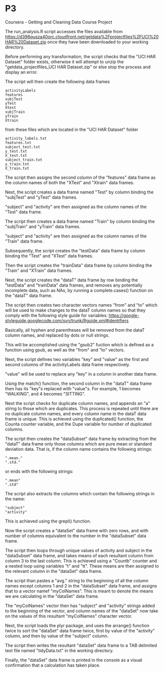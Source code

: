 P3
==

Coursera - Getting and Cleaning Data Course Project

The run_analysis.R script accesses the files available from  https://d396qusza40orc.cloudfront.net/getdata%2Fprojectfiles%2FUCI%20HAR%20Dataset.zip once they 
have been downloaded to your working directory.

Before performing any transformation, the script checks that the "UCI HAR Dataset" folder exists, 
otherwise it will attempt to unzip the "getdata_projectfiles_UCI HAR Dataset.zip" or else stop the 
process and display an error.

The script will then create the following data frames

    activityLabels
    features
    subjTest
    yTest
    Xtest
    subjTrain
    yTrain
    Xtrain

from these files which are located in the "UCI HAR Dataset" folder

    activity_labels.txt
    features.txt
    subject_test.txt
    y_test.txt
    X_test.txt
    subject_train.txt
    y_train.txt
    X_train.txt

The script then assigns the second column of the "features" data frame as the
column names of both the "XTest" and "Xtrain" data frames.

Next, the script creates a data frame named "Test" by column binding the
"subjTest" and "yTest" data frames.

"subject" and "activity" are then assigned as the column names of the "Test"
data frame.

The script then creates a data frame named "Train" by column binding the
"subjTrain" and "yTrain" data frames.

"subject" and "activity" are then assigned as the column names of the "Train"
data frame.
    
Subsequently, the script creates the "testData" data frame by column binding
the "Test" and "XTest" data frames.

Then the script creates the "trainData" data frame by column binding
the "Train" and "XTrain" data frames.
    
Next, the script creates the "dataT" data frame by row binding the "testData"
and "trainData" data frames, and removes any potentially incomplete data, such as NAs,
by running a complete.cases() function on the "dataT" data frame.

The script then creates two character vectors names "from" and "to" which will be used
to make changes to the dataT column names so that they comply with the following 
style guide for variables: 
https://google-styleguide.googlecode.com/svn/trunk/Rguide.xml#identifiers

Basically, all hyphen and parentheses will be removed from the dataT column names, and 
replaced by dots or null strings.
    
This will be accomplished using the "gsub2" fuction which is defined as a function using 
gsub, as well as the "from" and "to" vectors.
    
Next, the script defines two variables "key" and "value" as the first and second columns 
of the activityLabels data frame respectively.

"value" will be used to replace any "key" in a column in another data frame.

Using the match() function, the second column in the "dataT" data frame then has its
"key"s replaced with "value"s. For example, 1 becomes "WALKING", and 4 becomes 
"SITTING".

Next the script checks for duplicate column names, and appends an "a" string to 
those which are duplicates. This process is repeated until there are no duplicate 
column names, and every column name in the dataT data frame is unique. This is 
achieved using the duplicated() function, the Counta counter variable, and the 
Dupe variable for number of duplicated columns.

The script then creates the "dataSubset" data frame by extracting from the "dataT" data 
frame only those columns which are pure mean or standard deviation data. That is, if the 
column name contains the following strings:

    ".mean."
    ".std."

or ends with the following strings:

    ".mean"
    ".std"
    
The script also extracts the columns which contain the following strings in the name:

    "subject"
    "activity"
    
This is achieved using the grepl() function.
    
Now the script creates a "dataSet" data frame with zero rows, and with number of 
columns equivalent to the number in the "dataSubset" data frame.
    
The script then loops through unique values of activity and subject in the "dataSubset" data 
frame, and takes means of each resultant column from column 3 to the last column. This is 
achieved using a "Countb" counter and a nested loop using variables "t" and "tt". These 
means are then assigned to the relevant column in the "dataSet" data frame.
    
The script than pastes a "avg." string to the beginning of all the column names except 
columns 1 and 2 in the "dataSubset" data frame, and assigns that to a vector namef "myColNames". 
This is meant to denote the means we are calculating in the "dataSet" data frame.

The "myColNames" vector then has "subject" and "activity" strings added to the beginning of the 
vector, and column names of the "dataSet" now take on the values of this resultant "myColNames" 
character vector.

Next, the script loads the plyr package, and uses the arrange() function twice to sort the 
"dataSet" data frame twice, first by value of the "activity" column, and then by value of the 
"subject" column.

The script then writes the resultant "dataSet" data frame to a TAB delimited text file named 
"tidyData.txt" in the working directory. 

Finally, the "dataSet" data frame is printed in the console as a visual confirmation that a
calculation has taken place.
